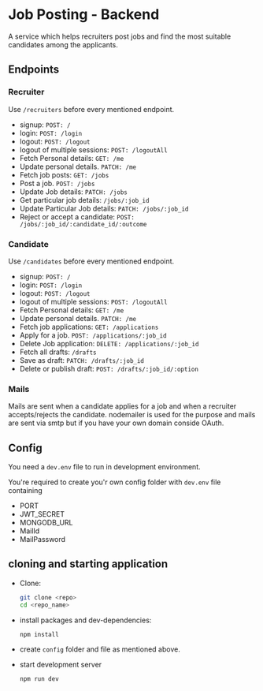 # Job Posting - Backend

A service which helps recruiters post jobs and find the most suitable candidates among the applicants.

## Endpoints

### Recruiter

Use `/recruiters` before every mentioned endpoint.

- signup: `POST: /`
- login: `POST: /login`
- logout: `POST: /logout`
- logout of multiple sessions: `POST: /logoutAll`
- Fetch Personal details: `GET: /me`
- Update personal details. `PATCH: /me`
- Fetch job posts: `GET: /jobs`
- Post a job. `POST: /jobs`
- Update Job details: `PATCH: /jobs`
- Get particular job details: `/jobs/:job_id`
- Update Particular Job details: `PATCH: /jobs/:job_id`
- Reject or accept a candidate: `POST: /jobs/:job_id/:candidate_id/:outcome`

### Candidate

Use `/candidates` before every mentioned endpoint.

- signup: `POST: /`
- login: `POST: /login`
- logout: `POST: /logout`
- logout of multiple sessions: `POST: /logoutAll`
- Fetch Personal details: `GET: /me`
- Update personal details. `PATCH: /me`
- Fetch job applications: `GET: /applications`
- Apply for a job. `POST: /applications/:job_id`
- Delete Job application: `DELETE: /applications/:job_id`
- Fetch all drafts: `/drafts`
- Save as draft: `PATCH: /drafts/:job_id`
- Delete or publish draft: `POST: /drafts/:job_id/:option`

### Mails

Mails are sent when a candidate applies for a job and when a recruiter accepts/rejects the candidate. nodemailer is used for the purpose and mails are sent via smtp but if you have your own domain conside OAuth.

## Config

You need a `dev.env` file to run in development environment.

You're required to create you'r own config folder with `dev.env` file containing

- PORT
- JWT_SECRET
- MONGODB_URL
- MailId
- MailPassword

## cloning and starting application

- Clone:

  ```bash
  git clone <repo>
  cd <repo_name>
  ```

- install packages and dev-dependencies:

  ```
  npm install
  ```

- create `config` folder and file as mentioned above.
- start development server

  ```
  npm run dev
  ```
